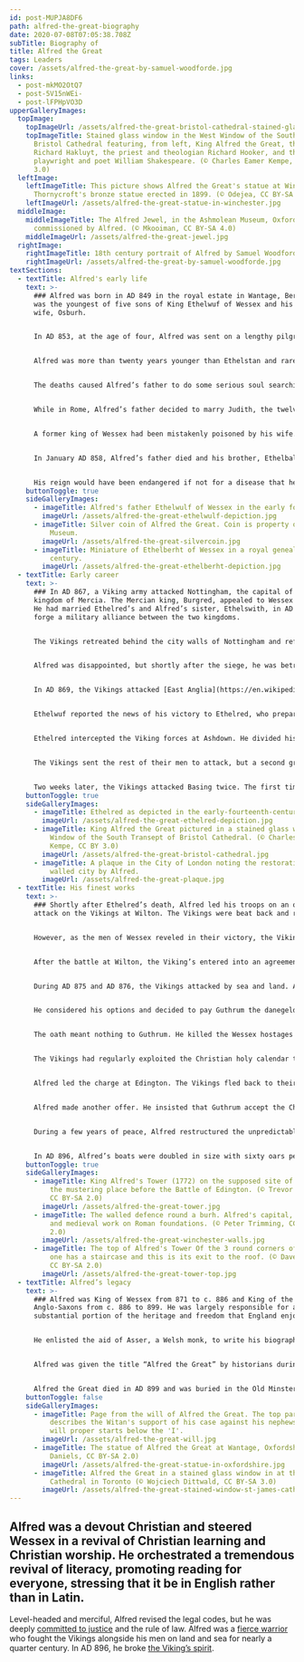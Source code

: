 ```yaml
---
id: post-MUPJA8DF6
path: alfred-the-great-biography
date: 2020-07-08T07:05:38.708Z
subTitle: Biography of
title: Alfred the Great
tags: Leaders
cover: /assets/alfred-the-great-by-samuel-woodforde.jpg
links:
  - post-mkMO2OtQ7
  - post-5V15nWEi-
  - post-lFPHpVO3D
upperGalleryImages:
  topImage:
    topImageUrl: /assets/alfred-the-great-bristol-cathedral-stained-glass.jpg
    topImageTitle: Stained glass window in the West Window of the South Transept of
      Bristol Cathedral featuring, from left, King Alfred the Great, the writer
      Richard Hakluyt, the priest and theologian Richard Hooker, and the
      playwright and poet William Shakespeare. (© Charles Eamer Kempe, CC BY
      3.0)
  leftImage:
    leftImageTitle: This picture shows Alfred the Great's statue at Winchester. Hamo
      Thornycroft's bronze statue erected in 1899. (© Odejea, CC BY-SA 3.0)
    leftImageUrl: /assets/alfred-the-great-statue-in-winchester.jpg
  middleImage:
    middleImageTitle: The Alfred Jewel, in the Ashmolean Museum, Oxford,
      commissioned by Alfred. (© Mkooiman, CC BY-SA 4.0)
    middleImageUrl: /assets/alfred-the-great-jewel.jpg
  rightImage:
    rightImageTitle: 18th century portrait of Alfred by Samuel Woodforde
    rightImageUrl: /assets/alfred-the-great-by-samuel-woodforde.jpg
textSections:
  - textTitle: Alfred's early life
    text: >-
      ### Alfred was born in AD 849 in the royal estate in Wantage, Bershire. He
      was the youngest of five sons of King Ethelwuf of Wessex and his first
      wife, Osburh.


      In AD 853, at the age of four, Alfred was sent on a lengthy pilgrimage to Rome. Despite his youth and the fact that he was fifth in line from the throne, his father hoped the appearance of his young son in Rome would win the favor of [Pope Leo IV](https://en.wikipedia.org/wiki/Pope_Leo_IV) for the king and his nation. When Alfred returned to Wessex in AD 854, he discovered that his oldest brother, Ethelstan, and his mother had died.


      Alfred was more than twenty years younger than Ethelstan and rarely interacted. The death of his mother, however, devastated him. She had given him a little book of poetry. He couldn’t read the book himself, but he learned poetry by hearing it recited and then repeating it.


      The deaths caused Alfred’s father to do some serious soul searching. He decided to make a pilgrimage to Rome. Before leaving, he appointed Ethelbald, now the oldest son, acting king of Wessex in his absence. Ethelberht, the second oldest, would serve as subking of four regions: Kent, Surrey, Sussex, and Essex, and Alfred would return with him to Rome.


      While in Rome, Alfred’s father decided to marry Judith, the twelve-year-old daughter of Charles the Bald in Verberie-sur-Oise, allying Wessex with the most powerful family on the continent. However, Charles would only agree to the marriage if his daughter was to be received as Ethelwuf’s wife and queen of Wessex. Ethelwuf was hesitant.


      A former king of Wessex had been mistakenly poisoned by his wife. One of his advisors was the intended victim. She had been driven out of the kingdom, but her actions spooked later kings of Wessex. Nevertheless, Charles insisted and Ethelwuf, desperate for the political alliance, agreed.


      In January AD 858, Alfred’s father died and his brother, Ethelbald became the king of Wessex. He wasn’t satisfied with just the throne, he decided to marry his stepmother, Judith. He thought it would bring all the [Carolingian legitimacy](https://en.wikipedia.org/wiki/Carolingian_Empire) that his father had received. Instead, he invoked disgust and lack of respect from his subjects.


      His reign would have been endangered if not for a disease that he contracted. He died shortly after the marriage and Judith returned to her father. In AD 860, Ethelberht, the next son in line, took the throne. His reign was short. By AD 865, he was dead and the fourth son, Ethelred, became king with Alfred next in line.
    buttonToggle: true
    sideGalleryImages:
      - imageTitle: Alfred's father Ethelwulf of Wessex in the early fourteenth-century
        imageUrl: /assets/alfred-the-great-ethelwulf-depiction.jpg
      - imageTitle: Silver coin of Alfred the Great. Coin is property of the British
          Museum.
        imageUrl: /assets/alfred-the-great-silvercoin.jpg
      - imageTitle: Miniature of Ethelberht of Wessex in a royal genealogy of the 14th
          century.
        imageUrl: /assets/alfred-the-great-ethelberht-depiction.jpg
  - textTitle: Early career
    text: >-
      ### In AD 867, a Viking army attacked Nottingham, the capital of the
      kingdom of Mercia. The Mercian king, Burgred, appealed to Wessex for aid.
      He had married Ethelred’s and Alfred’s sister, Ethelswith, in AD 853, to
      forge a military alliance between the two kingdoms.


      The Vikings retreated behind the city walls of Nottingham and refused to come out and fight. Ethelred’s forces were not prepared to break through Nottingham’s ramparts and city walls and Burgred realized that he would not be able to wait the Vikings out. He won the peace by bribing the raiding army to leave.


      Alfred was disappointed, but shortly after the siege, he was betrothed to and then married Ealswith, a Mercian woman.


      In AD 869, the Vikings attacked [East Anglia](https://en.wikipedia.org/wiki/East_Anglia) and killed its king, Edmund. They reorganized, conquered Reading, and headed for Wessex in AD 871. They stopped at a small village called Englefield. They were met by an ealdorman of Berkshire named Ethelwuf. After an intense battle, the Vikings retreated.


      Ethelwuf reported the news of his victory to Ethelred, who prepared for battle and caught the Vikings by surprise. Ethelred’s troops were outnumbered and fled. Ethelwuf was killed.


      Ethelred intercepted the Viking forces at Ashdown. He divided his troops into two groups, one led by him and the other by Alfred. Alfred and his men stood shoulder to shoulder with their shields overlapping one another, forming a continuous wall of protection (shieldwall). Alfred’s group pushed back the first group of men.


      The Vikings sent the rest of their men to attack, but a second group of men, led by Ethelred, attacked the unprotected flank of the Viking’s shieldwall and they fled.


      Two weeks later, the Vikings attacked Basing twice. The first time, Ethelred’s small army couldn’t hold their ground and retreated in humiliation. The second time, Ethelred had a larger group, but it wasn’t enough. The Vikings broke through the Wessex’s shieldwall and the men fled. Ethelred was gravely wounded. He died in AD 871 and Alfred became the king of Wessex.
    buttonToggle: true
    sideGalleryImages:
      - imageTitle: Ethelred as depicted in the early-fourteenth-century
        imageUrl: /assets/alfred-the-great-ethelred-depiction.jpg
      - imageTitle: King Alfred the Great pictured in a stained glass window in the West
          Window of the South Transept of Bristol Cathedral. (© Charles Eamer
          Kempe, CC BY 3.0)
        imageUrl: /assets/alfred-the-great-bristol-cathedral.jpg
      - imageTitle: A plaque in the City of London noting the restoration of the Roman
          walled city by Alfred.
        imageUrl: /assets/alfred-the-great-plaque.jpg
  - textTitle: His finest works
    text: >-
      ### Shortly after Ethelred’s death, Alfred led his troops on an offensive
      attack on the Vikings at Wilton. The Vikings were beat back and retreated.


      However, as the men of Wessex reveled in their victory, the Vikings regrouped and waged a second attack. The spirit was knocked out of Alfred’s men and they fled the scene.


      After the battle at Wilton, the Viking’s entered into an agreement with Alfred to end their occupation of Wessex. Alfred paid the Vikings danegeld (a ransom paid for peace).


      During AD 875 and AD 876, the Vikings attacked by sea and land. Alfred held them off at sea, but the [Viking king, Guthrum](https://en.wikipedia.org/wiki/Guthrum), under the cover of darkness, was able to march through the heart of Wessex before capturing Wareham. Alfred arrived with his army after Guthrum had settled into their new fortress.


      He considered his options and decided to pay Guthrum the danegeld. However, he made two extra demands. First, the two armies would exchange hostages, and second, Alfred insisted that Guthrum withdraw his men and swear on the holy ring of Thor (a special pagan relic).


      The oath meant nothing to Guthrum. He killed the Wessex hostages and attacked Alfred while he and his kingdom were celebrating Christmas holiday festivities. After Alfred was cut off from summoning a fyrd (Saxon army) to help, he found himself defenseless and he, his family, and a few loyal men went into hiding. For more than four months, Alfred maintained a hiding place in Athelny and engaged in repeated guerilla warfare.


      The Vikings had regularly exploited the Christian holy calendar to strike the Saxons. In AD 878, Alfred decided to turn the tables and called a meeting of all available men on Pentecost. They gathered at [Egbert’s stone](https://en.wikipedia.org/wiki/Battle_of_Edington).


      Alfred led the charge at Edington. The Vikings fled back to their camp at Chippenham. Alfred and his men waited two weeks. Guthrum finally gave up and sent a message to Alfred offering to leave without taking any Wessex hostages with him.


      Alfred made another offer. He insisted that Guthrum accept the Christian God and be baptized. Alfred became his godfather. Guthrum accepted and Alfred named him Ethelstan. Alfred wanted to form a bond of kinship between himself and the conquered Viking ruler, hoping it would help maintain peace between the Saxons and the Danes.


      During a few years of peace, Alfred restructured the unpredictable system of fyrds into a standing army. Defensive walls were built in selective cities which transformed them into a burh (fortified dwelling). A network of roads and public spaces were widened. Lastly, he renovated the Saxon currency to stimulate trade.


      In AD 896, Alfred’s boats were doubled in size with sixty oars per ship. He recruited experienced Frisian sailors from the continent to train his men.
    buttonToggle: true
    sideGalleryImages:
      - imageTitle: King Alfred's Tower (1772) on the supposed site of Egbert's Stone,
          the mustering place before the Battle of Edington. (© Trevor Rickard,
          CC BY-SA 2.0)
        imageUrl: /assets/alfred-the-great-tower.jpg
      - imageTitle: The walled defence round a burh. Alfred's capital, Winchester. Saxon
          and medieval work on Roman foundations. (© Peter Trimming, CC BY-SA
          2.0)
        imageUrl: /assets/alfred-the-great-winchester-walls.jpg
      - imageTitle: The top of Alfred's Tower Of the 3 round corners of this tower only
          one has a staircase and this is its exit to the roof. (© Dave Croker,
          CC BY-SA 2.0)
        imageUrl: /assets/alfred-the-great-tower-top.jpg
  - textTitle: Alfred’s legacy
    text: >-
      ### Alfred was King of Wessex from 871 to c. 886 and King of the
      Anglo-Saxons from c. 886 to 899. He was largely responsible for a
      substantial portion of the heritage and freedom that England enjoys today.


      He enlisted the aid of Asser, a Welsh monk, to write his biography which offers vital information about Alfred’s reign. Also, he commissioned the [Anglo-Saxon Chronicles](https://en.wikipedia.org/wiki/Anglo-Saxon_Chronicle), which is an important reference for the history of the English language.


      Alfred was given the title “Alfred the Great” by historians during the sixteenth century. It’s an honor well-deserved by this Anglo-Saxon warrior-king.


      Alfred the Great died in AD 899 and was buried in the Old Minster in Winchester.
    buttonToggle: false
    sideGalleryImages:
      - imageTitle: Page from the will of Alfred the Great. The top part, above the 'I',
          describes the Witan's support of his case against his nephews. The
          will proper starts below the 'I'.
        imageUrl: /assets/alfred-the-great-will.jpg
      - imageTitle: The statue of Alfred the Great at Wantage, Oxfordshire (© Steve
          Daniels, CC BY-SA 2.0)
        imageUrl: /assets/alfred-the-great-statue-in-oxfordshire.jpg
      - imageTitle: Alfred the Great in a stained glass window in at the St. James
          Cathedral in Toronto (© Wojciech Dittwald, CC BY-SA 3.0)
        imageUrl: /assets/alfred-the-great-stained-window-st-james-cathedral.jpg
---
```

## Alfred was a devout Christian and steered Wessex in a revival of Christian learning and Christian worship. He orchestrated a tremendous revival of literacy, promoting reading for everyone, stressing that it be in English rather than in Latin.

Level-headed and merciful, Alfred revised the legal codes, but he was deeply [committed to justice](/alfred-the-great-biography#1) and the rule of law. Alfred was a [fierce warrior](/alfred-the-great-biography#2) who fought the Vikings alongside his men on land and sea for nearly a quarter century. In AD 896, he broke [the Viking’s spirit](/alfred-the-great-biography#3).